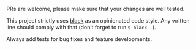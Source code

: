 PRs are welcome, please make sure that your changes are well tested.

This project strictly uses [black](https://github.com/psf/black) as an opinionated code style.
Any written line should comply with that (don’t forget to run `$ black .`).

Always add tests for bug fixes and feature developments.
